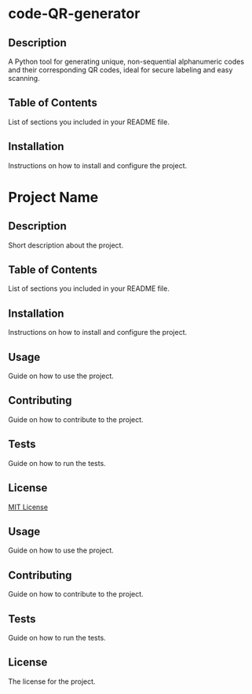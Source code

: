 # code-QR-generator

## Description

A Python tool for generating unique, non-sequential alphanumeric codes and their corresponding QR codes, ideal for secure labeling and easy scanning.

## Table of Contents

List of sections you included in your README file.

## Installation

Instructions on how to install and configure the project.

# Project Name

## Description

Short description about the project.

## Table of Contents

List of sections you included in your README file.

## Installation

Instructions on how to install and configure the project.

## Usage

Guide on how to use the project.

## Contributing 

Guide on how to contribute to the project.

## Tests

Guide on how to run the tests.

## License

[MIT License](LICENSE.txt)

## Usage

Guide on how to use the project.

## Contributing

Guide on how to contribute to the project.

## Tests

Guide on how to run the tests.

## License


The license for the project.